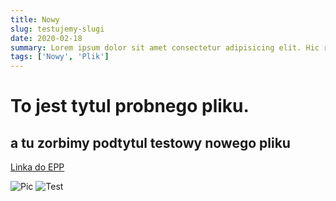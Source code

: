 ```yaml
---
title: Nowy
slug: testujemy-slugi
date: 2020-02-18
summary: Lorem ipsum dolor sit amet consectetur adipisicing elit. Hic rerum earum quos explicabo suscipit maxime iste qui nihil. Reiciendis asperiores minus necessitatibus
tags: ['Nowy', 'Plik']
---
```


# To jest tytul probnego pliku.
## a tu zorbimy podtytul testowy nowego pliku
[Linka do EPP](https://epp.tennessee.edu)

![Pic](./images/3M4A9794.jpg)
![Test](./images/3M4A9809.jpg)
